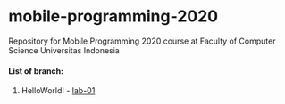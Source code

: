# mobile-programming-2020
Repository for Mobile Programming 2020 course at Faculty of Computer Science Universitas Indonesia

#### List of branch:
1. HelloWorld! - [lab-01](https://github.com/aryodh/mobile-programming-2020/tree/lab-01)
